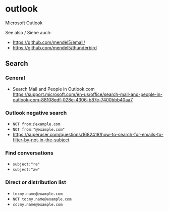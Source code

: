 # outlook
Microsoft Outlook

See also / Siehe auch:
- https://github.com/mendel5/email/
- https://github.com/mendel5/thunderbird

## Search
### General
- Search Mail and People in Outlook.com https://support.microsoft.com/en-us/office/search-mail-and-people-in-outlook-com-88108edf-028e-4306-b87e-7400bbb40aa7

### Outlook negative search
- `NOT from:@example.com`
- `NOT from:"@example.com"`
- https://superuser.com/questions/1682418/how-to-search-for-emails-to-filter-by-not-in-the-subject

### Find conversations
- `subject:"re"`
- `subject:"aw"`

### Direct or distribution list
- `to:my.name@example.com`
- `NOT to:my.name@example.com`
- `cc:my.name@example.com`
